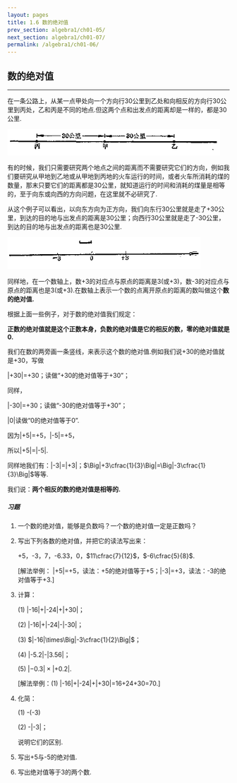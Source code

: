 ```yaml
---
layout: pages
title: 1.6 数的绝对值
prev_section: algebra1/ch01-05/
next_section: algebra1/ch01-07/
permalink: /algebra1/ch01-06/
---
```


数的绝对值
----------

----

在一条公路上，从某一点甲处向一个方向行30公里到乙处和向相反的方向行30公里到丙处，乙和丙是不同的地点.但这两个点和出发点的距离却是一样的，都是30公里.

![图：1.5](../images/021.png)

有的时候，我们只需要研究两个地点之间的距离而不需要研究它们的方向，例如我们要研究从甲地到乙地或从甲地到丙地的火车运行的时间，或者火车所消耗的煤的数量，那末只要它们的距离都是30公里，就知道运行的时间和消耗的煤量是相等的，至于向东或向西的方向问题，在这里就不必研究了.

从这个例子可以看出，以向东方向为正方向，我们向东行30公里就是走了+30公里，到达的目的地与出发点的距离是30公里；向西行30公里就是走了-30公里，到达的目的地与出发点的距离也是30公里.

![图：1.5](../images/022.png)

同样地，在一个数轴上，数+3的对应点与原点的距离是3(或+3)，数-3的对应点与原点的距离也是3(或+3).在数轴上表示一个数的点离开原点的距离的数叫做这个**数的绝对值.**

根据上面一些例子，对于数的绝对值我们规定：

__正数的绝对值就是这个正数本身，负数的绝对值是它的相反的数，零的绝对值就是0.__

我们在数的两旁画一条竖线，来表示这个数的绝对值.例如我们说+30的绝对值就是+30，写做

|+30|=+30；读做“+30的绝对值等于+30”；

同样，

|-30|=+30；读做“-30的绝对值等于+30”；

|0|读做“0的绝对值等于0”.

因为|+5|=+5，|-5|=+5，

所以|+5|=|-5|.

同样地我们有：|-3|=|+3|；$\Big|+3\cfrac{1}{3}\Big|=\Big|-3\cfrac{1}{3}\Big|$等等.

我们说：__两个相反的数的绝对值是相等的.__

<div class="note">
<h5>习题</h5>
</div>

1.  一个数的绝对值，能够是负数吗？一个数的绝对值一定是正数吗？

2.  写出下列各数的绝对值，并把它的读法写出来：

    +5，-3，7，-6.33，0，$11\cfrac{7}{12}$，$-6\cfrac{5}{8}$.

    [解法举例： |+5|=+5，读法：+5的绝对值等于+5；|-3|=+3，读法：-3的绝对值等于+3.]
    
3.  计算：

    (1)  |-16|+|-24|+|+30|；

    (2)  |-16|+|-24|-|-30|；

    (3)  $|-16|\times\Big|-3\cfrac{1}{2}\Big|$；

    (4)  |-5.2|-|3.56|；

    (5)  $|-0.3|\times|+0.2|$.

    [解法举例：(1) |-16|+|-24|+|+30|=16+24+30=70.]

4.  化简：

    (1)  -(-3)

    (2)  -|-3|；

    说明它们的区别.

5.  写出+5与-5的绝对值.

6.  写出绝对值等于3的两个数.



